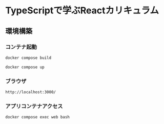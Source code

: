 # TypeScriptで学ぶReactカリキュラム
## 環境構築
### コンテナ起動
``` bash
docker compose build
```

``` bash
docker compose up
```

### ブラウザ
``` bash
http://localhost:3000/
```

### アプリコンテナアクセス
``` bash
docker compose exec web bash
```


